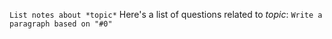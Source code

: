 `List notes about *topic*`
Here's a list of questions related to *topic*:
`Write a paragraph based on "#0"`
